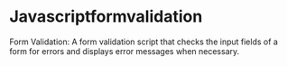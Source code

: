 # Javascriptformvalidation
Form Validation: A form validation script that checks the input fields of a form for errors and displays error messages when necessary. 

